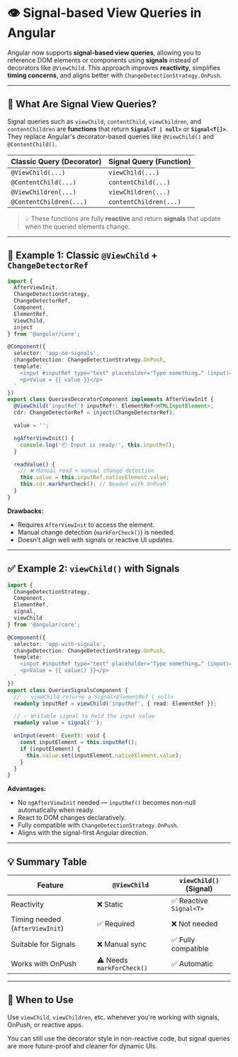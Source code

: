 # 👁️ Signal-based View Queries in Angular

Angular now supports **signal-based view queries**, allowing you to reference DOM elements or components using **signals** instead of decorators like `@ViewChild`. This approach improves **reactivity**, simplifies **timing concerns**, and aligns better with `ChangeDetectionStrategy.OnPush`.

---

## 🔎 What Are Signal View Queries?

Signal queries such as `viewChild`, `contentChild`, `viewChildren`, and `contentChildren` are **functions** that return **`Signal<T | null>`** or **`Signal<T[]>`**. They replace Angular's decorator-based queries like `@ViewChild()` and `@ContentChild()`.

| Classic Query (Decorator) | Signal Query (Function) |
|---------------------------|--------------------------|
| `@ViewChild(...)`         | `viewChild(...)`         |
| `@ContentChild(...)`      | `contentChild(...)`      |
| `@ViewChildren(...)`      | `viewChildren(...)`      |
| `@ContentChildren(...)`   | `contentChildren(...)`   |

> 💡 These functions are fully **reactive** and return **signals** that update when the queried elements change.

---

## 🧱 Example 1: Classic `@ViewChild` + `ChangeDetectorRef`

```ts
import {
  AfterViewInit,
  ChangeDetectionStrategy,
  ChangeDetectorRef,
  Component,
  ElementRef,
  ViewChild,
  inject
} from '@angular/core';

@Component({
  selector: 'app-no-signals',
  changeDetection: ChangeDetectionStrategy.OnPush,
  template: `
    <input #inputRef type="text" placeholder="Type something…" (input)="readValue()" />
    <p>Value = {{ value }}</p>
  `
})
export class QueriesDecoratorComponent implements AfterViewInit {
  @ViewChild('inputRef') inputRef!: ElementRef<HTMLInputElement>;
  cdr: ChangeDetectorRef = inject(ChangeDetectorRef);

  value = '';

  ngAfterViewInit() {
    console.log('📦 Input is ready:', this.inputRef);
  }

  readValue() {
    // ❌ Manual read + manual change detection
    this.value = this.inputRef.nativeElement.value;
    this.cdr.markForCheck(); // Needed with OnPush
  }
}
```

**Drawbacks:**
- Requires `AfterViewInit` to access the element.
- Manual change detection (`markForCheck()`) is needed.
- Doesn't align well with signals or reactive UI updates.

---

## ✅ Example 2: `viewChild()` with Signals

```ts
import {
  ChangeDetectionStrategy,
  Component,
  ElementRef,
  signal,
  viewChild
} from '@angular/core';

@Component({
  selector: 'app-with-signals',
  changeDetection: ChangeDetectionStrategy.OnPush,
  template: `
    <input #inputRef type="text" placeholder="Type something…" (input)="onInput($event)" />
    <p>Value = {{ value() }}</p>
  `
})
export class QueriesSignalsComponent {
  // ✅ viewChild returns a Signal<ElementRef | null>
  readonly inputRef = viewChild('inputRef', { read: ElementRef });

  // ✅ Writable signal to hold the input value
  readonly value = signal('');

  onInput(event: Event): void {
    const inputElement = this.inputRef();
    if (inputElement) {
      this.value.set(inputElement.nativeElement.value);
    }
  }
}
```

**Advantages:**
- No `ngAfterViewInit` needed — `inputRef()` becomes non-null automatically when ready.
- React to DOM changes declaratively.
- Fully compatible with `ChangeDetectionStrategy.OnPush`.
- Aligns with the signal-first Angular direction.

---

## 💡 Summary Table

| Feature                      | `@ViewChild`         | `viewChild()` (Signal)   |
|------------------------------|----------------------|--------------------------|
| Reactivity                   | ❌ Static            | ✅ Reactive `Signal<T>`   |
| Timing needed (`AfterViewInit`)| ✅ Required         | ❌ Not needed            |
| Suitable for Signals         | ❌ Manual sync       | ✅ Fully compatible      |
| Works with OnPush            | ⚠️ Needs `markForCheck()` | ✅ Automatic      |

---

## 🧠 When to Use

Use `viewChild`, `viewChildren`, etc. whenever you're working with signals, OnPush, or reactive apps.

You can still use the decorator style in non-reactive code, but signal queries are more future-proof and cleaner for dynamic UIs.